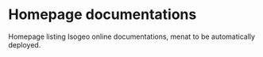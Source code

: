 # Homepage documentations

Homepage listing Isogeo online documentations, menat to be automatically deployed.
